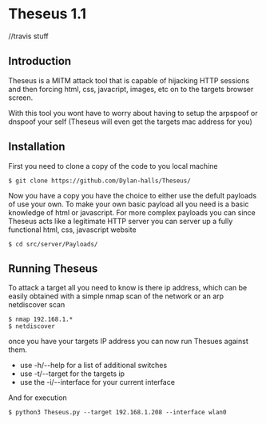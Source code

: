 # Theseus 1.1
//travis stuff

## Introduction

Theseus is a MITM attack tool that is capable of hijacking HTTP sessions and then forcing html, css, javacript, images, etc
on to the targets browser screen.

With this tool you wont have to worry about having to setup the arpspoof or dnspoof your self (Theseus will even get the targets mac address for you)

## Installation

First you need to clone a copy of the code to you local machine

    $ git clone https://github.com/Dylan-halls/Theseus/
    
Now you have a copy you have the choice to either use the defult payloads of use your own. To make your own basic payload all you need is a basic knowledge of html or javascript. For more complex payloads you can since Theseus acts like a legitimate HTTP server you can server up a fully functional html, css, javascript website

    $ cd src/server/Payloads/

## Running Theseus

To attack a target all you need to know is there ip address, which can be easily obtained with a simple nmap scan of the network or an arp netdiscover scan

    $ nmap 192.168.1.*
    $ netdiscover

once you have your targets IP address you can now run Thesues against them.

- use -h/--help for a list of additional switches
- use -t/--target for the targets ip
- use the -i/--interface for your current interface

And for execution
    
    $ python3 Theseus.py --target 192.168.1.208 --interface wlan0

